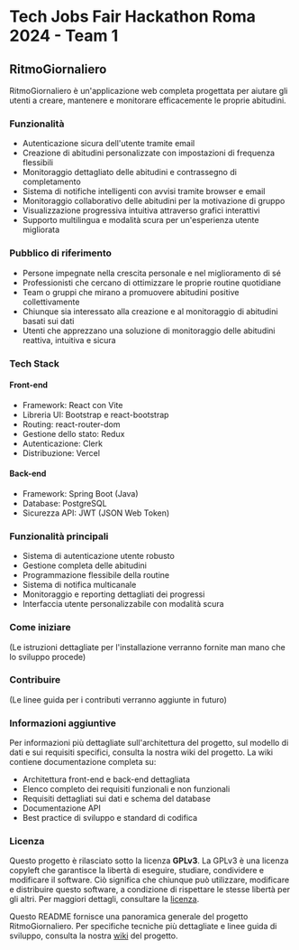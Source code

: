 # Tech Jobs Fair Hackathon Roma 2024 - Team 1

## RitmoGiornaliero

RitmoGiornaliero è un'applicazione web completa progettata per aiutare gli utenti a creare, mantenere e monitorare efficacemente le proprie abitudini.

### Funzionalità
* Autenticazione sicura dell'utente tramite email
* Creazione di abitudini personalizzate con impostazioni di frequenza flessibili
* Monitoraggio dettagliato delle abitudini e contrassegno di completamento
* Sistema di notifiche intelligenti con avvisi tramite browser e email
* Monitoraggio collaborativo delle abitudini per la motivazione di gruppo
* Visualizzazione progressiva intuitiva attraverso grafici interattivi
* Supporto multilingua e modalità scura per un'esperienza utente migliorata

### Pubblico di riferimento
* Persone impegnate nella crescita personale e nel miglioramento di sé
* Professionisti che cercano di ottimizzare le proprie routine quotidiane
* Team o gruppi che mirano a promuovere abitudini positive collettivamente
* Chiunque sia interessato alla creazione e al monitoraggio di abitudini basati sui dati
* Utenti che apprezzano una soluzione di monitoraggio delle abitudini reattiva, intuitiva e sicura

### Tech Stack
#### Front-end
* Framework: React con Vite
* Libreria UI: Bootstrap e react-bootstrap
* Routing: react-router-dom
* Gestione dello stato: Redux
* Autenticazione: Clerk
* Distribuzione: Vercel
#### Back-end
* Framework: Spring Boot (Java)
* Database: PostgreSQL
* Sicurezza API: JWT (JSON Web Token)

### Funzionalità principali
* Sistema di autenticazione utente robusto
* Gestione completa delle abitudini
* Programmazione flessibile della routine
* Sistema di notifica multicanale
* Monitoraggio e reporting dettagliati dei progressi
* Interfaccia utente personalizzabile con modalità scura

### Come iniziare
(Le istruzioni dettagliate per l'installazione verranno fornite man mano che lo sviluppo procede)

### Contribuire
(Le linee guida per i contributi verranno aggiunte in futuro)

### Informazioni aggiuntive
Per informazioni più dettagliate sull'architettura del progetto, sul modello di dati e sui requisiti specifici, consulta la nostra wiki del progetto. La wiki contiene documentazione completa su:

* Architettura front-end e back-end dettagliata
* Elenco completo dei requisiti funzionali e non funzionali
* Requisiti dettagliati sui dati e schema del database
* Documentazione API
* Best practice di sviluppo e standard di codifica

### Licenza

Questo progetto è rilasciato sotto la licenza **GPLv3**. La GPLv3 è una licenza copyleft che garantisce la libertà di eseguire, studiare, condividere e modificare il software. Ciò significa che chiunque può utilizzare, modificare e distribuire questo software, a condizione di rispettare le stesse libertà per gli altri. Per maggiori dettagli, consultare la [licenza](LICENSE.md).

Questo README fornisce una panoramica generale del progetto RitmoGiornaliero. Per specifiche tecniche più dettagliate e linee guida di sviluppo, consulta la nostra [wiki](https://github.com/tomorrowdevs-projects/tech-jobs-fair-roma-2024-team1/wiki) del progetto.
